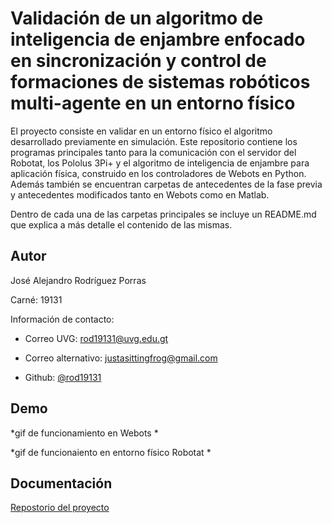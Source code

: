 # Validación de un algoritmo de inteligencia de enjambre enfocado en sincronización y control de formaciones de sistemas robóticos multi-agente en un entorno físico 

El proyecto consiste en validar en un entorno físico el algoritmo desarrollado previamente en simulación. Este repositorio contiene los programas principales tanto para la comunicación con el servidor del Robotat, los Pololus 3Pi+ y el algoritmo de inteligencia de enjambre para aplicación física, construido en los controladores de Webots en Python. Además también se encuentran carpetas de antecedentes de la fase previa y antecedentes modificados tanto en Webots como en Matlab.

Dentro de cada una de las carpetas principales se incluye un README.md que explica a más detalle el contenido de las mismas.


## Autor

José Alejandro Rodríguez Porras 

Carné: 19131

Información de contacto: 

- Correo UVG: rod19131@uvg.edu.gt

- Correo alternativo: justasittingfrog@gmail.com

- Github: [@rod19131](https://github.com/rod19131)


## Demo

*gif de funcionamiento en Webots *

*gif de funcionaiento en entorno físico Robotat *


## Documentación

[Repostorio del proyecto](https://github.com/rod19131/tesisAlejandro)

